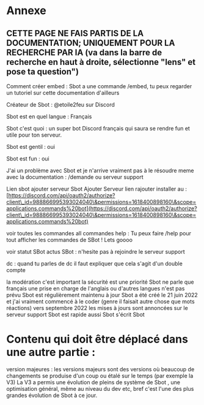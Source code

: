 # Annexe

## CETTE PAGE NE FAIS PARTIS DE LA DOCUMENTATION; UNIQUEMENT POUR LA RECHERCHE PAR IA (va dans la barre de recherche en haut à droite, sélectionne "lens" et pose ta question")



Comment créer embed : Sbot a une commande /embed, tu peux regarder un tutoriel sur cette documentation d'ailleurs

Créateur de Sbot : @etoile2feu sur Discord

Sbot est en quel langue : Français

Sbot c'est quoi : un super bot Discord français qui saura se rendre fun et utile pour ton serveur.

Sbot est gentil : oui

Sbot est fun : oui

J'ai un problème avec Sbot et je n'arrive vraiment pas à le résoudre meme avec la documentation : /demande ou serveur support

Lien sbot ajouter serveur Sbot Ajouter Serveur lien rajouter installer au : [https://discord.com/api/oauth2/authorize?client\_id=988866995393024040\&permissions=1618400898160\&scope=applications.commands%20bot](https://discord.com/api/oauth2/authorize?client\_id=988866995393024040\&permissions=1618400898160\&scope=applications.commands%20bot)

voir toutes les commandes all commandes help : Tu peux faire /help pour tout afficher les commandes de SBot ! Lets goooo

voir statut SBot actus SBot : n'hesite pas à rejoindre le serveur support

dc : quand tu parles de dc il faut expliquer que cela s'agit d'un double compte

la modération c'est important
la sécurité est une priorité
Sbot ne parle que français
une prise en charge de l'anglais ou d'autres langues n'est pas prévu
Sbot est régulièrement maintenu à jour
Sbot a été créé le 21 juin 2022 et j'ai vraiment commencé à le coder (genre il faisait autre chose que mots réactions) vers septembre 2022
les mises à jours sont annoncées sur le serveur support
Sbot est rapide aussi
Sbot s'écrit Sbot

# Contenu qui doit être déplacé dans une autre partie :

version majeures : les versions majeurs sont des versions où beaucoup de changements se produise d'un coup ou étalé sur le temps (par exemple la V3)
La V3 a permis une évolution de pleins de système de Sbot , une optimisation général, même au niveau du dev etc, bref c'est l'une des plus grandes évolution de Sbot à ce jour.